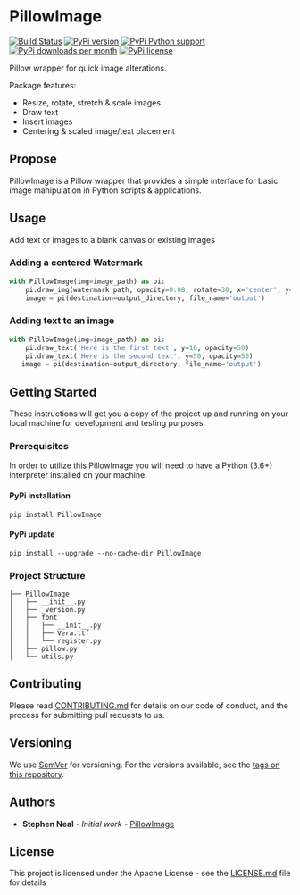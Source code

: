 # PillowImage

[![Build Status](https://travis-ci.com/sfneal/PillowImage.svg?branch=master)](https://travis-ci.com/sfneal/PillowImage)
[![PyPi version](https://img.shields.io/pypi/v/PillowImage)](https://pypi.org/project/PillowImage)
[![PyPi Python support](https://img.shields.io/pypi/pyversions/PillowImage)](https://pypi.org/project/PillowImage)
[![PyPi downloads per month](https://img.shields.io/pypi/dm/PillowImage)](https://pypi.org/project/PillowImage)
[![PyPi license](https://img.shields.io/pypi/l/PillowImage)](https://pypi.org/project/PillowImage)

Pillow wrapper for quick image alterations.

Package features:

* Resize, rotate, stretch & scale images
* Draw text
* Insert images
* Centering & scaled image/text placement

## Propose
PillowImage is a Pillow wrapper that provides a simple interface for basic image manipulation in Python scripts & applications.

## Usage
Add text or images to a blank canvas or existing images

### Adding a centered Watermark
```python
with PillowImage(img=image_path) as pi:
    pi.draw_img(watermark path, opacity=0.08, rotate=30, x='center', y='center')
    image = pi(destination=output_directory, file_name='output')
```

### Adding text to an image
```python
with PillowImage(img=image_path) as pi:
	pi.draw_text('Here is the first text', y=10, opacity=50)
	pi.draw_text('Here is the second text', y=50, opacity=50)
   image = pi(destination=output_directory, file_name='output')
```

## Getting Started

These instructions will get you a copy of the project up and running on your local machine for development and testing purposes.

### Prerequisites

In order to utilize this PillowImage you will need to have a Python (3.6+) interpreter installed on your machine.

#### PyPi installation
```
pip install PillowImage
```

#### PyPi update
```
pip install --upgrade --no-cache-dir PillowImage
```

### Project Structure

```
├── PillowImage
│   ├── __init__.py
│   ├── _version.py
│   ├── font
│   │   ├── __init__.py
│   │   ├── Vera.ttf
│   │   └── register.py
│   ├── pillow.py
│   └── utils.py
```

## Contributing

Please read [CONTRIBUTING.md](https://github.com/sfneal/PillowImage/CONTRIBUTING.md) for details on our code of 
conduct, and the process for submitting pull requests to us.

## Versioning

We use [SemVer](http://semver.org/) for versioning. For the versions available, see the [tags on this repository](https://github.com/sfneal/PillowImage). 

## Authors

* **Stephen Neal** - *Initial work* - [PillowImage](https://github.com/sfneal)

## License

This project is licensed under the Apache License - see the [LICENSE.md](LICENSE.md) file for details
